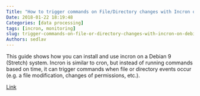 ```yaml
---
Title: "How to trigger commands on File/Directory changes with Incron on Debian"
Date: 2018-01-22 18:19:48
Categories: [data processing]
tags: [incron, monitoring]
slug: trigger-commands-on-file-or-directory-changes-with-incron-on-debian-9
Authors: sedlav
---
```


This guide shows how you can install and use incron on a Debian 9 (Stretch) system. Incron is similar to cron, but instead of running commands based on time, it can trigger commands when file or directory events occur (e.g. a file modification, changes of permissions, etc.).

[Link](https://www.howtoforge.com/tutorial/trigger-commands-on-file-or-directory-changes-with-incron-on-debian-9/)
